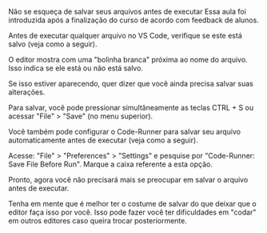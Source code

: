 Não se esqueça de salvar seus arquivos antes de executar
Essa aula foi introduzida após a finalização do curso de acordo com feedback de alunos.

Antes de executar qualquer arquivo no VS Code, verifique se este está salvo (veja como a seguir).

O editor mostra com uma "bolinha branca" próxima ao nome do arquivo. Isso indica se ele está ou não está salvo.


Se isso estiver aparecendo, quer dizer que você ainda precisa salvar suas alterações.

Para salvar, você pode pressionar simultâneamente as teclas CTRL + S ou acessar "File" > "Save" (no menu superior).

Você também pode configurar o Code-Runner para salvar seu arquivo automaticamente antes de executar (veja como a seguir).

Acesse: "File" > "Preferences" > "Settings" e pesquise por "Code-Runner: Save File Before Run". Marque a caixa referente a esta opção.


Pronto, agora você não precisará mais se preocupar em salvar o arquivo antes de executar.

Tenha em mente que é melhor ter o costume de salvar do que deixar que o editor faça isso por você. Isso pode fazer você ter dificuldades em "codar" em outros editores caso queira trocar posteriormente.